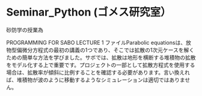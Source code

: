 # Seminar_Python (ゴメス研究室）
砂防学の授業為

PROGRAMMING FOR SABO LECTURE 1
ファイルParabolic equationsは、放物型偏微分方程式の最初の講義の1つであり、そこでは拡散の1次元ケースを解くための簡単な方法を学びました。サボでは、拡散は地形を横断する堆積物の拡散をモデル化する上で重要です。プロジェクトの一部として拡散方程式を使用する場合は、拡散率が傾斜に比例することを確認する必要があります。言い換えれば、堆積物が波のように移動するようなシミュレーションは適切ではありません。
